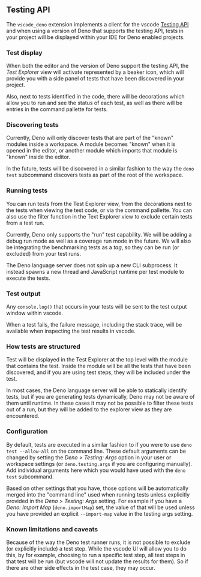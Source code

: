 ## Testing API

The `vscode_deno` extension implements a client for the vscode
[Testing API](https://code.visualstudio.com/api/extension-guides/testing) and
when using a version of Deno that supports the testing API, tests in your
project will be displayed within your IDE for Deno enabled projects.

### Test display

When both the editor and the version of Deno support the testing API, the _Test
Explorer_ view will activate represented by a beaker icon, which will provide
you with a side panel of tests that have been discovered in your project.

Also, next to tests identified in the code, there will be decorations which
allow you to run and see the status of each test, as well as there will be
entries in the command pallette for tests.

### Discovering tests

Currently, Deno will only discover tests that are part of the "known" modules
inside a workspace. A module becomes "known" when it is opened in the editor, or
another module which imports that module is "known" inside the editor.

In the future, tests will be discovered in a similar fashion to the way the
`deno test` subcommand discovers tests as part of the root of the workspace.

### Running tests

You can run tests from the Test Explorer view, from the decorations next to the
tests when viewing the test code, or via the command pallette. You can also use
the filter function in the Text Explorer view to exclude certain tests from a
test run.

Currently, Deno only supports the "run" test capability. We will be adding a
debug run mode as well as a coverage run mode in the future. We will also be
integrating the benchmarking tests as a _tag_, so they can be run (or excluded)
from your test runs.

The Deno language server does not spin up a new CLI subprocess. It instead
spawns a new thread and JavaScript runtime per test module to execute the tests.

### Test output

Any `console.log()` that occurs in your tests will be sent to the test output
window within vscode.

When a test fails, the failure message, including the stack trace, will be
available when inspecting the test results in vscode.

### How tests are structured

Test will be displayed in the Test Explorer at the top level with the module
that contains the test. Inside the module will be all the tests that have been
discovered, and if you are using test steps, they will be included under the
test.

In most cases, the Deno language server will be able to statically identify
tests, but if you are generating tests dynamically, Deno may not be aware of
them until runtime. In these cases it may not be possible to filter these tests
out of a run, but they will be added to the explorer view as they are
encountered.

### Configuration

By default, tests are executed in a similar fashion to if you were to use
`deno test --allow-all` on the command line. These default arguments can be
changed by setting the _Deno > Testing: Args_ option in your user or workspace
settings (or `deno.testing.args` if you are configuring manually). Add
individual arguments here which you would have used with the `deno test`
subcommand.

Based on other settings that you have, those options will be automatically
merged into the "command line" used when running tests unless explicitly
provided in the _Deno > Testing: Args_ setting. For example if you have a _Deno:
Import Map_ (`deno.importMap`) set, the value of that will be used unless you
have provided an explicit `--import-map` value in the testing args setting.

### Known limitations and caveats

Because of the way the Deno test runner runs, it is not possible to exclude (or
explicitly include) a test step. While the vscode UI will allow you to do this,
by for example, choosing to run a specific test step, all test steps in that
test will be run (but vscode will not update the results for them). So if there
are other side effects in the test case, they may occur.
